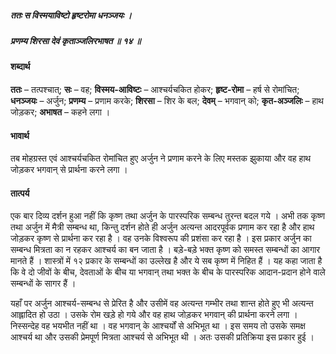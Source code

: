 ##### ततः स विस्मयाविष्टो हृष्टरोमा धनञ्जयः ।
##### प्रणम्य शिरसा देवं कृताञ्जलिरभाषत ॥ १४ ॥

#### शब्दार्थ

**ततः** – तत्पश्चात्; **सः** – वह; **विस्मय-आविष्टः** – आश्चर्यचकित होकर; **हृष्ट-रोमा** – हर्ष से रोमांचित; **धनञ्जयः** – अर्जुन; **प्रणम्य** – प्रणाम करके; **शिरसा** – शिर के बल; **देवम्** – भगवान् को; **कृत-अञ्जलिः** – हाथ जोड़कर; **अभाषत** – कहने लगा ।

#### भावार्थ

तब मोहग्रस्त एवं आश्चर्यचकित रोमांचित हुए अर्जुन ने प्रणाम करने के लिए मस्तक झुकाया और वह हाथ जोड़कर भगवान् से प्रार्थना करने लगा ।

#### तात्पर्य

एक बार दिव्य दर्शन हुआ नहीं कि कृष्ण तथा अर्जुन के पारस्परिक सम्बन्ध तुरन्त बदल गये । अभी तक कृष्ण तथा अर्जुन में मैत्री सम्बन्ध था, किन्तु दर्शन होते ही अर्जुन अत्यन्त आदरपूर्वक प्रणाम कर रहा है और हाथ जोड़कर कृष्ण से प्रार्थना कर रहा है । वह उनके विश्वरूप की प्रशंसा कर रहा है । इस प्रकार अर्जुन का सम्बन्ध मित्रता का न रहकर आश्चर्य का बन जाता है । बड़े-बड़े भक्त कृष्ण को समस्त सम्बन्धों का आगार मानते हैं । शास्त्रों में १२ प्रकार के सम्बन्धों का उल्लेख है और ये सब कृष्ण में निहित हैं । यह कहा जाता है कि वे दो जीवों के बीच, देवताओं के बीच या भगवान् तथा भक्त के बीच के पारस्परिक आदान-प्रदान होने वाले सम्बन्धों के सागर हैं ।

यहाँ पर अर्जुन आश्चर्य-सम्बन्ध से प्रेरित है और उसीमें वह अत्यन्त गम्भीर तथा शान्त होते हुए भी अत्यन्त आह्लादित हो उठा । उसके रोम खड़े हो गये और वह हाथ जोड़कर भगवान् की प्रार्थना करने लगा । निस्सन्देह वह भयभीत नहीं था । वह भगवान् के आश्चर्यों से अभिभूत था । इस समय तो उसके समक्ष आश्चर्य था और उसकी प्रेमपूर्ण मित्रता आश्चर्य से अभिभूत थी । अतः उसकी प्रतिक्रिया इस प्रकार हुई ।